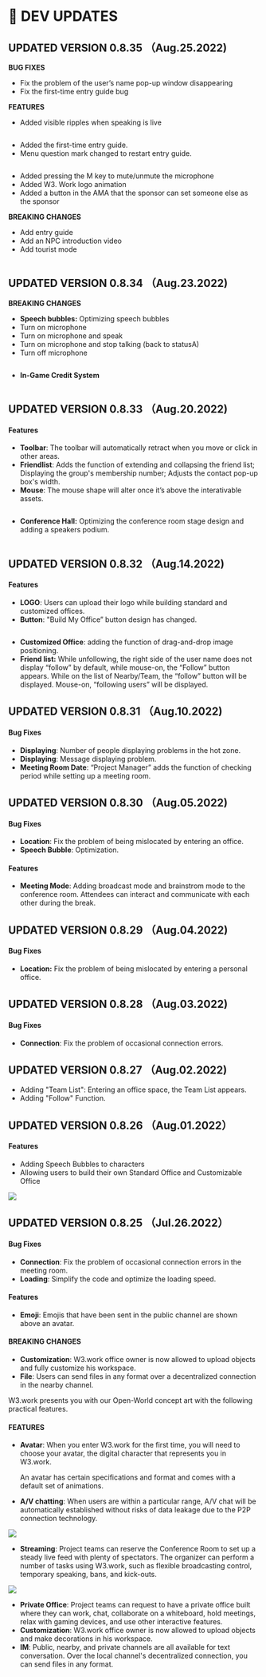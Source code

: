 # 🚀 DEV UPDATES

## UPDATED VERSION 0.8.35 （Aug.25.2022) <a href="#updated-version-0825-jul262022" id="updated-version-0825-jul262022"></a>

**BUG FIXES**

* Fix the problem of the user’s name pop-up window disappearing&#x20;
* Fix the first-time entry guide bug

**FEATURES**

* Added visible ripples when speaking is live

<figure><img src="../.gitbook/assets/聊天波纹2022824183101.gif" alt=""><figcaption></figcaption></figure>

* Added the first-time entry guide.
* Menu question mark changed to restart entry guide.

<figure><img src="../.gitbook/assets/新手引导20228241835282.gif" alt=""><figcaption></figcaption></figure>

* Added pressing the M key to mute/unmute the microphone&#x20;
* Added W3. Work logo animation&#x20;
* Added a button in the AMA that the sponsor can set someone else as the sponsor

**BREAKING CHANGES**

* Add entry guide&#x20;
* Add an NPC introduction video&#x20;
* Add tourist mode

<figure><img src="../.gitbook/assets/游客模式2022824183703.gif" alt=""><figcaption></figcaption></figure>

## UPDATED VERSION 0.8.34 （Aug.23.2022) <a href="#updated-version-0825-jul262022" id="updated-version-0825-jul262022"></a>

**BREAKING CHANGES**

* **Speech bubbles:** Optimizing speech bubbles
* Turn on microphone&#x20;
* Turn on microphone and speak&#x20;
* Turn on microphone and stop talking (back to statusA)
* Turn off microphone

<figure><img src="https://lh5.googleusercontent.com/4HDXEtc473SKRJn3V4hKNLDJWrcmuxQJBGYL2TIZg0KHsTtb5zt6MEVESJK5qTNjWi4dt9WSP45cPSOZjMR5Gv8wxoBo7fY_M5GOmbihohO7jZW9afBUZlhJTyxsKEsbwNyle0-s5uHp16-uEd3IeOc" alt=""><figcaption></figcaption></figure>

* **In-Game Credit System**

<figure><img src="https://lh3.googleusercontent.com/r_C3FzewoB9klkYIwU0Czec4Ifcyp8h8r0lBo5F35AEQC5TEIEIu8GEFjtl9x6cTBSU00yoZcHsIoYptWXw82c0UeTa6DzMAjPXzg8Z2P_Kc8c4tPAc07sxz3t3ZZ0p6LxqjUhSB8q2bNGTI0VV0tcs" alt=""><figcaption></figcaption></figure>

## UPDATED VERSION 0.8.3**3** （Aug.20.2022) <a href="#updated-version-0825-jul262022" id="updated-version-0825-jul262022"></a>

#### Features

* **Toolbar**: The toolbar will automatically retract when you move or click in other areas.
* **Friendlist**: Adds the function of extending and collapsing the friend list; Displaying the group's membership number; Adjusts the contact pop-up box's width.
* **Mouse**: The mouse shape will alter once it’s above the interativable assets.

<figure><img src="https://lh3.googleusercontent.com/9cAWDxQ2Ta-vnO_AmgbGAJ1uGw1q3KypGjK8pRTOcTZnCqgwnOuAKYjYMyXhlZRb8vcg64Hfv3sdEr0yI0Qc5vNdTd5VG9P_o95kXCcDcsjwFTQ0lBPIka1VdY9jsWUuzU48iO6NROKcuWRllViggUk" alt=""><figcaption></figcaption></figure>

* **Conference Hall:** Optimizing the conference room stage design and adding a speakers podium.

<figure><img src="https://lh3.googleusercontent.com/f1AHfoIQws4WGoDvJHMEMTBn5GTjPk-e2JLSVT9drIjCwFdmFzw3NadLm_6U5uyrWTM0cu07wlGask_biXOUJ46aEKOfggaiT8Kv-Dk2-UjEJHUNl5xLCm-0dr0w0b5770wzOiFDTqaDxk84ivcJjys" alt=""><figcaption></figcaption></figure>

## UPDATED VERSION 0.8.32 （Aug.14.2022) <a href="#updated-version-0825-jul262022" id="updated-version-0825-jul262022"></a>

#### Features

* **LOGO**: Users can upload their logo while building standard and customized offices.
* **Button**: "Build My Office” button design has changed.

<figure><img src="https://lh6.googleusercontent.com/X7en7ahnY2Pk7nvp3vUVZhuckwSAS7rpZcsmGKdMQkiZfsDkCRlGd9FWsxQPgLtgiMh01V37dBbnQgOd3ctpMdBR6eS6FVRAJ0ycCMMCIrLfXeKAy16WiWAJ21bwo1wythQgWIcMjNu_LDmpOgo3h0U" alt=""><figcaption></figcaption></figure>

* **Customized Office**: adding the function of drag-and-drop image positioning.
* **Friend list:** While unfollowing,  the right side of the user name does not display “follow” by default, while mouse-on, the “Follow” button appears. While on the list of Nearby/Team, the “follow” button will be displayed. Mouse-on, “following users” will be displayed.

## UPDATED VERSION 0.8.31 （Aug.10.2022) <a href="#updated-version-0825-jul262022" id="updated-version-0825-jul262022"></a>

#### Bug Fixes <a href="#bug-fixes" id="bug-fixes"></a>

* **Displaying**: Number of people displaying problems in the hot zone.
* **Displaying**: Message displaying problem.
* **Meeting Room Date**: “Project Manager” adds the function of checking period while setting up a meeting room.

## UPDATED VERSION 0.8.30 （Aug.05.2022) <a href="#updated-version-0825-jul262022" id="updated-version-0825-jul262022"></a>

#### Bug Fixes <a href="#bug-fixes" id="bug-fixes"></a>

* **Location**: Fix the problem of being mislocated by entering an office.&#x20;
* **Speech Bubble**: Optimization.

#### Features

* **Meeting Mode**: Adding broadcast mode and brainstrom mode to the conference room. Attendees can interact and communicate with each other during the break.

## UPDATED VERSION 0.8.29 （Aug.04.2022) <a href="#updated-version-0825-jul262022" id="updated-version-0825-jul262022"></a>

#### Bug Fixes

* **Location:** Fix the problem of being mislocated by entering a personal office.

## UPDATED VERSION 0.8.28 （Aug.03.2022) <a href="#updated-version-0825-jul262022" id="updated-version-0825-jul262022"></a>

#### Bug Fixes

* **Connection**: Fix the problem of occasional connection errors.

## UPDATED VERSION 0.8.27 （Aug.02.2022) <a href="#updated-version-0825-jul262022" id="updated-version-0825-jul262022"></a>

* Adding "Team List": Entering an office space, the Team List appears.
* Adding "Follow" Function.

## UPDATED VERSION 0.8.26 （Aug.01.2022） <a href="#updated-version-0825-jul262022" id="updated-version-0825-jul262022"></a>

#### Features

* Adding Speech Bubbles to characters
* Allowing users to build their own Standard Office and Customizable Office

![](<../.gitbook/assets/image (18).png>)

## UPDATED VERSION 0.8.25 （Jul.26.2022） <a href="#updated-version-0825-jul262022" id="updated-version-0825-jul262022"></a>

#### Bug Fixes <a href="#bug-fixes" id="bug-fixes"></a>

* **Connection**: Fix the problem of occasional connection errors in the meeting room.
* **Loading**: Simplify the code and optimize the loading speed.

#### Features <a href="#features-1" id="features-1"></a>

* **Emoji**: Emojis that have been sent in the public channel are shown above an avatar.

#### BREAKING CHANGES <a href="#breaking-changes" id="breaking-changes"></a>

* **Customization**: W3.work office owner is now allowed to upload objects and fully customize his workspace.
* **File**: Users can send files in any format over a decentralized connection in the nearby channel.

W3.work presents you with our Open-World concept art with the following practical features.

#### FEATURES <a href="#features" id="features"></a>

*   **Avatar**: When you enter W3.work for the first time, you will need to choose your avatar, the digital character that represents you in W3.work.

    An avatar has certain specifications and format and comes with a default set of animations.
* **A/V chatting**: When users are within a particular range, A/V chat will be automatically established without risks of data leakage due to the P2P connection technology.

![](<../.gitbook/assets/ezgif.com-gif-maker (4).gif>)

* **Streaming**: Project teams can reserve the Conference Room to set up a steady live feed with plenty of spectators. The organizer can perform a number of tasks using W3.work, such as flexible broadcasting control, temporary speaking, bans, and kick-outs.

![](../.gitbook/assets/AMA.gif)

* **Private Office**: Project teams can request to have a private office built where they can work, chat, collaborate on a whiteboard, hold meetings, relax with gaming devices, and use other interactive features.
* **Customization**: W3.work office owner is now allowed to upload objects and make decorations in his workspace.
* **IM**: Public, nearby, and private channels are all available for text conversation. Over the local channel's decentralized connection, you can send files in any format.

## &#x20;<a href="#updated-version-0825-jul262022" id="updated-version-0825-jul262022"></a>

